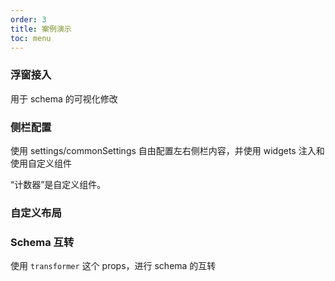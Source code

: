 ```yaml
---
order: 3
title: 案例演示
toc: menu
---
```


### 浮窗接入

用于 schema 的可视化修改

<code src='./demo/modal.jsx'></code>

### 侧栏配置

使用 settings/commonSettings 自由配置左右侧栏内容，并使用 widgets 注入和使用自定义组件

“计数器”是自定义组件。

<code src='./demo/settings.jsx'></code>

### 自定义布局

<code src='./demo/layout.jsx'></code>

### Schema 互转

使用 `transformer` 这个 props，进行 schema 的互转

<code src='./demo/transformer.jsx'></code>
